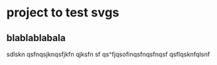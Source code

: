 # project to test svgs

## blablablabala

sdlskn qsfnqsjknqsfjkfn qjksfn sf
qs^fjqsofinqsfnqsfnqsf
qsflqsknfqlsnf
